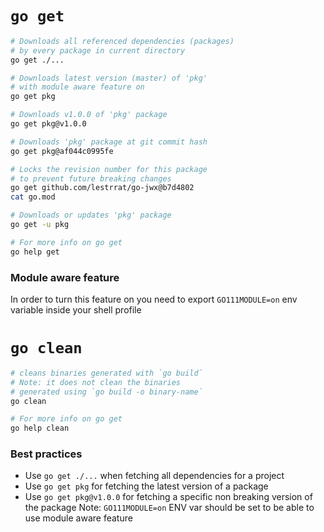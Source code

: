 # `go get`

```bash
# Downloads all referenced dependencies (packages)
# by every package in current directory
go get ./...

# Downloads latest version (master) of 'pkg'
# with module aware feature on 
go get pkg

# Downloads v1.0.0 of 'pkg' package
go get pkg@v1.0.0

# Downloads 'pkg' package at git commit hash
go get pkg@af044c0995fe

# Locks the revision number for this package
# to prevent future breaking changes
go get github.com/lestrrat/go-jwx@b7d4802
cat go.mod

# Downloads or updates 'pkg' package
go get -u pkg

# For more info on go get
go help get
```

### Module aware feature

In order to turn this feature on you need
to export `GO111MODULE=on` env variable
inside your shell profile

# `go clean`

```bash
# cleans binaries generated with `go build`
# Note: it does not clean the binaries
# generated using `go build -o binary-name`
go clean

# For more info on go get
go help clean
```

### Best practices

- Use `go get ./...` when fetching all dependencies for
a project
- Use `go get pkg` for fetching the latest version
of a package
- Use `go get pkg@v1.0.0` for fetching a specific non
breaking version of the package
Note: `GO111MODULE=on` ENV var should be set to be able
to use module aware feature

